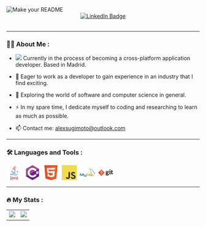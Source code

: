 <img width="1834" alt="Make your README" src="https://github.com/PePoPiPu/PePoPiPu/assets/119201937/82d075f5-043c-4a4b-b765-dbc7de952abd">
<div id="badges" align="center">
   <a href="https://es.linkedin.com/in/alex-%C3%A1lvarez-de-sotomayor-sugimoto-04b2291bb">
    <img src="https://img.shields.io/badge/LinkedIn-blue?style=for-the-badge&logo=linkedin&logoColor=white" alt="LinkedIn Badge"/>
   </a>
</div>
<div id="counter" align="center">
  <img src="https://komarev.com/ghpvc/?username=pepopipu&style=flat-square&color=blue" alt="" />
</div>

---

### :man_technologist: About Me :

- <img src="https://media.giphy.com/media/WUlplcMpOCEmTGBtBW/giphy.gif" width="30"> Currently in the process of becoming a cross-platform application developer. Based in Madrid.<br>

- :telescope: Eager to work as a developer to gain experience in an industry that I find exciting.
  
- :seedling: Exploring the world of software and computer science in general.
  
- :zap: In my spare time, I dedicate myself to coding and researching to learn as much as possible.
  
- :mailbox: Contact me: alexsugimoto@outlook.com
---

### :hammer_and_wrench: Languages and Tools :
<div>
  <img src="https://github.com/devicons/devicon/blob/master/icons/java/java-original-wordmark.svg" title="Java" alt="Java" width="40" height="40"/>&nbsp;
  <img src="https://github.com/devicons/devicon/blob/master/icons/csharp/csharp-original.svg" title="CSharp" alt="CSharp" width="40" height="40"/>&nbsp;
  <img src="https://github.com/devicons/devicon/blob/master/icons/html5/html5-original.svg" title="HTML5" alt="HTML" width="40" height="40"/>&nbsp;
  <img src="https://github.com/devicons/devicon/blob/master/icons/javascript/javascript-original.svg" title="JavaScript" alt="JavaScript" width="40" height="40"/>&nbsp;
  <img src="https://github.com/devicons/devicon/blob/master/icons/mysql/mysql-original-wordmark.svg" title="MySQL"  alt="MySQL" width="40" height="40"/>&nbsp;
  <img src="https://github.com/devicons/devicon/blob/master/icons/git/git-original-wordmark.svg" title="Git" **alt="Git" width="40" height="40"/>
</div>

---

### :fire: My Stats :
<table>
<th><img src="https://github-readme-stats-alexsugimotos-projects.vercel.app/api/top-langs/?username=PePoPiPu&theme=nord&hide_border=true&layout=compact"/></th>
<th><img src="https://github-readme-streak-stats.herokuapp.com/?user=PePoPiPu&theme=nord&hide_border=true&count_private=true"/></th>  
</table>
